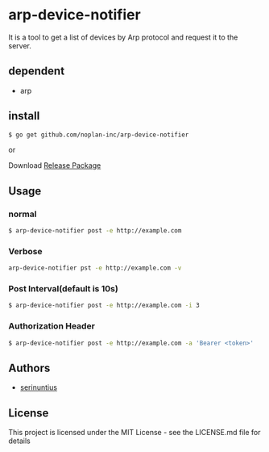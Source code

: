 # arp-device-notifier
It is a tool to get a list of devices by Arp protocol and request it to the server.

## dependent
- arp

## install

```bash
$ go get github.com/noplan-inc/arp-device-notifier
```

or

Download [Release Package](https://github.com/noplan-inc/arp-device-notifier/releases)

## Usage

### normal
```bash
$ arp-device-notifier post -e http://example.com
```

### Verbose
```bash
arp-device-notifier pst -e http://example.com -v
```
### Post Interval(default is 10s)
```bash
$ arp-device-notifier post -e http://example.com -i 3
```
### Authorization Header
```bash
$ arp-device-notifier post -e http://example.com -a 'Bearer <token>'
```


## Authors
- [serinuntius](https://twitter.com/_serinuntius)

## License
This project is licensed under the MIT License - see the LICENSE.md file for details
